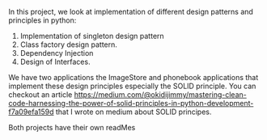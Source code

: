 In this project, we look at implementation of different design patterns and principles in python:
1. Implementation of singleton design pattern
2. Class factory design pattern.
3. Dependency Injection
4. Design of Interfaces.

We have two applications the ImageStore and phonebook applications that implement these design principles especially the SOLID principle.
You can checkout an article https://medium.com/@okidijimmy/mastering-clean-code-harnessing-the-power-of-solid-principles-in-python-development-f7a09efa159d that I wrote on medium about SOLID principes.

Both projects have their own readMes
